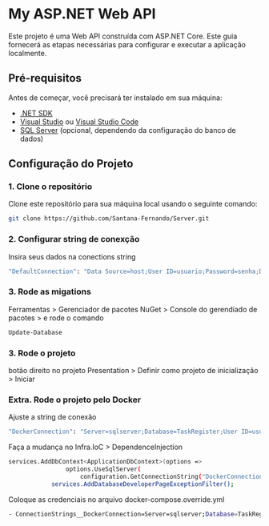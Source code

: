 # My ASP.NET Web API

Este projeto é uma Web API construída com ASP.NET Core. Este guia fornecerá as etapas necessárias para configurar e executar a aplicação localmente.

## Pré-requisitos

Antes de começar, você precisará ter instalado em sua máquina:

- [.NET SDK](https://dotnet.microsoft.com/download)
- [Visual Studio](https://visualstudio.microsoft.com/) ou [Visual Studio Code](https://code.visualstudio.com/)
- [SQL Server](https://www.microsoft.com/en-us/sql-server/sql-server-downloads) (opcional, dependendo da configuração do banco de dados)

## Configuração do Projeto

### 1. Clone o repositório

Clone este repositório para sua máquina local usando o seguinte comando:

```bash
git clone https://github.com/Santana-Fernando/Server.git
```

### 2. Configurar string de conexção

Insira seus dados na conections string

```bash
"DefaultConnection": "Data Source=host;User ID=usuario;Password=senha;Database=TaskRegister;Connect Timeout=30;Encrypt=False;TrustServerCertificate=False;ApplicationIntent=ReadWrite;MultiSubnetFailover=False",
```

### 3. Rode as migations

Ferramentas > Gerenciador de pacotes NuGet > Console do gerendiado de pacotes > e rode o comando

```bash
Update-Database
```
### 3. Rode o projeto
botão direito no projeto Presentation > Definir como projeto de inicialização > Iniciar


### Extra. Rode o projeto pelo Docker

Ajuste a string de conexão

```bash
"DockerConnection": "Server=sqlserver;Database=TaskRegister;User ID=usuario;Password=senha;Connect Timeout=30;Encrypt=False;TrustServerCertificate=False;ApplicationIntent=ReadWrite;MultiSubnetFailover=False;"
```

Faça a mudança no Infra.IoC > DependenceInjection
```bash
services.AddDbContext<ApplicationDbContext>(options =>
                options.UseSqlServer(
                    configuration.GetConnectionString("DockerConnection")));
            services.AddDatabaseDeveloperPageExceptionFilter();
```

Coloque as credenciais no arquivo docker-compose.override.yml
```bash
- ConnectionStrings__DockerConnection=Server=sqlserver;Database=TaskRegister;User ID=sa;Password=Fern@nd01331;Connect Timeout=30;Encrypt=False;TrustServerCertificate=False;ApplicationIntent=ReadWrite;MultiSubnetFailover=False;
```
